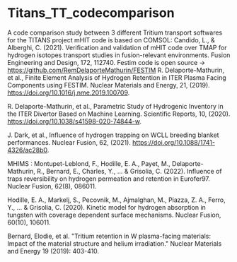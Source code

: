 # Titans_TT_codecomparison
A code comparison study between 3 different Tritium transport softwares for the TITANS project
mHIT code is based on COMSOL: Candido, L., & Alberghi, C. (2021). Verification and validation of mHIT code over TMAP for hydrogen isotopes transport studies in fusion-relevant environments. Fusion Engineering and Design, 172, 112740.
Festim code is open source -> https://github.com/RemDelaporteMathurin/FESTIM
R. Delaporte-Mathurin, et al., Finite Element Analysis of Hydrogen Retention in ITER Plasma Facing Components using FESTIM. Nuclear Materials and Energy, 21, (2019). https://doi.org/10.1016/j.nme.2019.100709.

R. Delaporte-Mathurin, et al., Parametric Study of Hydrogenic Inventory in the ITER Divertor Based on Machine Learning. Scientific Reports, 10, (2020). https://doi.org/10.1038/s41598-020-74844-w.

J. Dark, et al., Influence of hydrogen trapping on WCLL breeding blanket performances. Nuclear Fusion, 62, (2021). https://doi.org/10.1088/1741-4326/ac28b0.

MHIMS : Montupet-Leblond, F., Hodille, E. A., Payet, M., Delaporte-Mathurin, R., Bernard, E., Charles, Y., ... & Grisolia, C. (2022). Influence of traps reversibility on hydrogen permeation and retention in Eurofer97. Nuclear Fusion, 62(8), 086011.

Hodille, E. A., Markelj, S., Pecovnik, M., Ajmalghan, M., Piazza, Z. A., Ferro, Y., ... & Grisolia, C. (2020). Kinetic model for hydrogen absorption in tungsten with coverage dependent surface mechanisms. Nuclear Fusion, 60(10), 106011.

Bernard, Elodie, et al. "Tritium retention in W plasma-facing materials: Impact of the material structure and helium irradiation." Nuclear Materials and Energy 19 (2019): 403-410.
